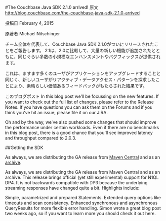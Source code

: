 #The Couchbase Java SDK 2.1.0 arrived!
原文
http://blog.couchbase.com/the-couchbase-java-sdk-2.1.0-arrived

投稿日
February 4, 2015

原著者
Michael Nitschinger

チーム全体を代表して、Couchbase Java SDK 2.1.0がついにリリースされたことをご報告します。
2.1は、2.0に比較して、大量の新しい機能が追加されたとともに、同じぐらい多数の小規模なエンハンスメントやバグフィックスが提供されます。

これは、ますます多くのユーザがアプリケーションをアップグレードすることと同じく、新しいユーザがリアクティブ・データアクセス・パターンを探求したことにより、素晴らしい価値あるフィードバックがもたらされた結果です。

このブログポスト
In this blog post we'll be focussing on the new features. If you want to check out the full list of changes, please refer to the Release Notes. If you have questions you can ask them on the Forums and if you think you've hit an issue, please file it on our JIRA.

Oh and by the way, we've also pushed some changes that should improve the performance under certain workloads. Even if there are no benchmarks in this blog post, there is a good chance that you'll see improved latency and throughput compared to 2.0.3.

##Getting the SDK
<script type="text/javascript">
    var showStr = '<div>こんにちは。</div>';  
    document.write(showStr);
</script>

<p>As always, we are distributing the GA release from <a href="http://search.maven.org/#artifactdetails%7Ccom.couchbase.client%7Cjava-client%7C2.1.0%7Cjar">Maven Central</a> and as an <a href="http://packages.couchbase.com/clients/java/2.1.0/Couchbase-Java-Client-2.1.0.zip">archive</a>.</p>
<script src="https://gist.github.com/daschl/87edfca23b4f52cab4f0.js"></script>

As always, we are distributing the GA release from Maven Central and as an archive.
This release brings official (yet still experimental) support for N1QL DP4. It is not backwards compatible with DP3 because the underlying streaming responses have changed quite a bit. Highlights include:

Simple, parametrized and prepared Statements.
Extended query options like timeouts and scan consistency.
Enhanced synchronous and asynchronous QueryResults for more flexible error handling.
Simon wrote a great blog post two weeks ago, so if you want to learn more you should check it out here.

